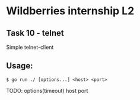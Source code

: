 # Wildberries internship L2
## Task 10 - telnet

Simple telnet-client
## Usage:
```
$ go run ./ [options...] <host> <port>
```
TODO: options(timeout) host port